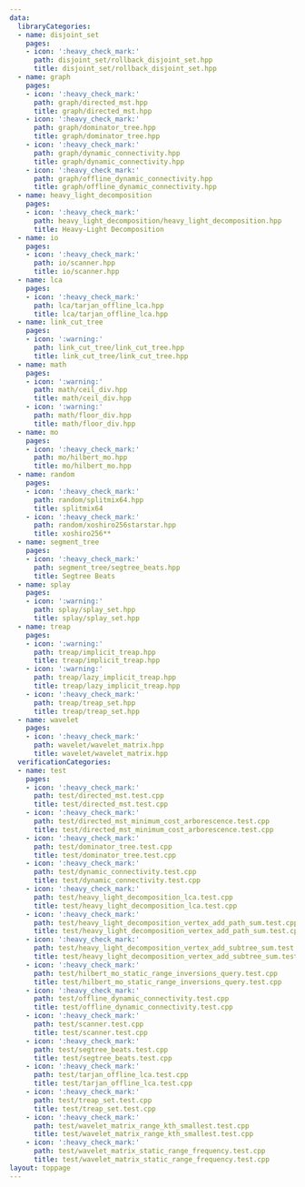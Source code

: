 ```yaml
---
data:
  libraryCategories:
  - name: disjoint_set
    pages:
    - icon: ':heavy_check_mark:'
      path: disjoint_set/rollback_disjoint_set.hpp
      title: disjoint_set/rollback_disjoint_set.hpp
  - name: graph
    pages:
    - icon: ':heavy_check_mark:'
      path: graph/directed_mst.hpp
      title: graph/directed_mst.hpp
    - icon: ':heavy_check_mark:'
      path: graph/dominator_tree.hpp
      title: graph/dominator_tree.hpp
    - icon: ':heavy_check_mark:'
      path: graph/dynamic_connectivity.hpp
      title: graph/dynamic_connectivity.hpp
    - icon: ':heavy_check_mark:'
      path: graph/offline_dynamic_connectivity.hpp
      title: graph/offline_dynamic_connectivity.hpp
  - name: heavy_light_decomposition
    pages:
    - icon: ':heavy_check_mark:'
      path: heavy_light_decomposition/heavy_light_decomposition.hpp
      title: Heavy-Light Decomposition
  - name: io
    pages:
    - icon: ':heavy_check_mark:'
      path: io/scanner.hpp
      title: io/scanner.hpp
  - name: lca
    pages:
    - icon: ':heavy_check_mark:'
      path: lca/tarjan_offline_lca.hpp
      title: lca/tarjan_offline_lca.hpp
  - name: link_cut_tree
    pages:
    - icon: ':warning:'
      path: link_cut_tree/link_cut_tree.hpp
      title: link_cut_tree/link_cut_tree.hpp
  - name: math
    pages:
    - icon: ':warning:'
      path: math/ceil_div.hpp
      title: math/ceil_div.hpp
    - icon: ':warning:'
      path: math/floor_div.hpp
      title: math/floor_div.hpp
  - name: mo
    pages:
    - icon: ':heavy_check_mark:'
      path: mo/hilbert_mo.hpp
      title: mo/hilbert_mo.hpp
  - name: random
    pages:
    - icon: ':heavy_check_mark:'
      path: random/splitmix64.hpp
      title: splitmix64
    - icon: ':heavy_check_mark:'
      path: random/xoshiro256starstar.hpp
      title: xoshiro256**
  - name: segment_tree
    pages:
    - icon: ':heavy_check_mark:'
      path: segment_tree/segtree_beats.hpp
      title: Segtree Beats
  - name: splay
    pages:
    - icon: ':warning:'
      path: splay/splay_set.hpp
      title: splay/splay_set.hpp
  - name: treap
    pages:
    - icon: ':warning:'
      path: treap/implicit_treap.hpp
      title: treap/implicit_treap.hpp
    - icon: ':warning:'
      path: treap/lazy_implicit_treap.hpp
      title: treap/lazy_implicit_treap.hpp
    - icon: ':heavy_check_mark:'
      path: treap/treap_set.hpp
      title: treap/treap_set.hpp
  - name: wavelet
    pages:
    - icon: ':heavy_check_mark:'
      path: wavelet/wavelet_matrix.hpp
      title: wavelet/wavelet_matrix.hpp
  verificationCategories:
  - name: test
    pages:
    - icon: ':heavy_check_mark:'
      path: test/directed_mst.test.cpp
      title: test/directed_mst.test.cpp
    - icon: ':heavy_check_mark:'
      path: test/directed_mst_minimum_cost_arborescence.test.cpp
      title: test/directed_mst_minimum_cost_arborescence.test.cpp
    - icon: ':heavy_check_mark:'
      path: test/dominator_tree.test.cpp
      title: test/dominator_tree.test.cpp
    - icon: ':heavy_check_mark:'
      path: test/dynamic_connectivity.test.cpp
      title: test/dynamic_connectivity.test.cpp
    - icon: ':heavy_check_mark:'
      path: test/heavy_light_decomposition_lca.test.cpp
      title: test/heavy_light_decomposition_lca.test.cpp
    - icon: ':heavy_check_mark:'
      path: test/heavy_light_decomposition_vertex_add_path_sum.test.cpp
      title: test/heavy_light_decomposition_vertex_add_path_sum.test.cpp
    - icon: ':heavy_check_mark:'
      path: test/heavy_light_decomposition_vertex_add_subtree_sum.test.cpp
      title: test/heavy_light_decomposition_vertex_add_subtree_sum.test.cpp
    - icon: ':heavy_check_mark:'
      path: test/hilbert_mo_static_range_inversions_query.test.cpp
      title: test/hilbert_mo_static_range_inversions_query.test.cpp
    - icon: ':heavy_check_mark:'
      path: test/offline_dynamic_connectivity.test.cpp
      title: test/offline_dynamic_connectivity.test.cpp
    - icon: ':heavy_check_mark:'
      path: test/scanner.test.cpp
      title: test/scanner.test.cpp
    - icon: ':heavy_check_mark:'
      path: test/segtree_beats.test.cpp
      title: test/segtree_beats.test.cpp
    - icon: ':heavy_check_mark:'
      path: test/tarjan_offline_lca.test.cpp
      title: test/tarjan_offline_lca.test.cpp
    - icon: ':heavy_check_mark:'
      path: test/treap_set.test.cpp
      title: test/treap_set.test.cpp
    - icon: ':heavy_check_mark:'
      path: test/wavelet_matrix_range_kth_smallest.test.cpp
      title: test/wavelet_matrix_range_kth_smallest.test.cpp
    - icon: ':heavy_check_mark:'
      path: test/wavelet_matrix_static_range_frequency.test.cpp
      title: test/wavelet_matrix_static_range_frequency.test.cpp
layout: toppage
---
```

